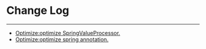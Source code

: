 # Change Log
---

- [Optimize:optimize SpringValueProcessor.](https://github.com/Tencent/spring-cloud-tencent/pull/668)
- [Optimize:optimize spring annotation.](https://github.com/Tencent/spring-cloud-tencent/pull/688)
